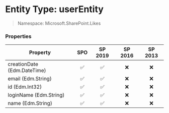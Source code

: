 # Entity Type: userEntity

> Namespace: Microsoft.SharePoint.Likes

### Properties

Property | SPO | SP 2019 | SP 2016 | SP 2013
----------|:---:|:-------:|:-------:|:-------:
creationDate (Edm.DateTime) | ✅ | ✅ | ❌ | ❌
email (Edm.String) | ✅ | ✅ | ❌ | ❌
id (Edm.Int32) | ✅ | ✅ | ❌ | ❌
loginName (Edm.String) | ✅ | ✅ | ❌ | ❌
name (Edm.String) | ✅ | ✅ | ❌ | ❌